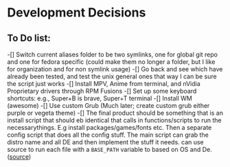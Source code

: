 # Development Decisions

## To Do list:
-[] Switch current aliases folder to be two symlinks, one for global git repo and one for fedora specific (could make them no longer a folder, but I like for organization and for non symlink usage)
-[] Go back and see which have already been tested, and test the unix general ones that way I can be sure the script just works
-[] Install MPV, Anime from terminal, and nVidia Proprietary drivers through RPM Fusions 
-[] Set up some keyboard shortcuts: e.g., Super+B is brave, Super+T terminal 
-[] Install WM (awesome)
-[] Use custom Grub (Much later; create custom grub either purple or vegeta theme)
-[] The final product should be something that is an install script that should eb identical that calls in functions/scripts to run the necessarythings. E.g install packages/games/fonts etc. Then a separate config script that does all the config stuff. The main script can grab the distro name and all DE and then implement the stuff it needs. can use source to run each file with a `BASE_PATH` variable to based on OS and De.([source](https://stackoverflow.com/a/10823213))
